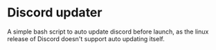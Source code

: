 # Discord updater

A simple bash script to auto update discord before launch, as the linux release of Discord doesn't support auto updating itself.